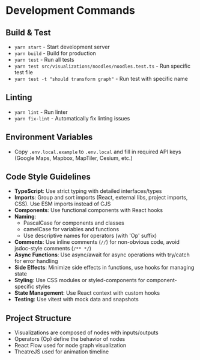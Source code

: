 # Development Commands

## Build & Test

- `yarn start` - Start development server
- `yarn build` - Build for production
- `yarn test` - Run all tests
- `yarn test src/visualizations/noodles/noodles.test.ts` - Run specific test file
- `yarn test -t "should transform graph"` - Run test with specific name

## Linting

- `yarn lint` - Run linter
- `yarn fix-lint` - Automatically fix linting issues

## Environment Variables
- Copy `.env.local.example` to `.env.local` and fill in required API keys (Google Maps, Mapbox, MapTiler, Cesium, etc.)

## Code Style Guidelines

- **TypeScript**: Use strict typing with detailed interfaces/types
- **Imports**: Group and sort imports (React, external libs, project imports, CSS). Use ESM imports instead of CJS
- **Components**: Use functional components with React hooks
- **Naming**:
  - PascalCase for components and classes
  - camelCase for variables and functions
  - Use descriptive names for operators (with 'Op' suffix)
- **Comments**: Use inline comments (`//`) for non-obvious code, avoid jsdoc-style comments (`/** */`)
- **Async Functions**: Use async/await for async operations with try/catch for error handling
- **Side Effects**: Minimize side effects in functions, use hooks for managing state
- **Styling**: Use CSS modules or styled-components for component-specific styles
- **State Management**: Use React context with custom hooks
- **Testing**: Use vitest with mock data and snapshots

## Project Structure

- Visualizations are composed of nodes with inputs/outputs
- Operators (Op) define the behavior of nodes
- React Flow used for node graph visualization
- TheatreJS used for animation timeline
